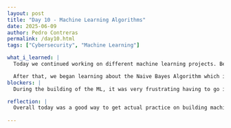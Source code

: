 ```yaml
---
layout: post
title: "Day 10 - Machine Learning Algorithms"
date: 2025-06-09
author: Pedro Contreras
permalink: /day10.html
tags: ["Cybersecurity", "Machine Learning"]

what_i_learned: |
  Today we continued working on different machine learning projects. Beforehand, we woud follow a sort of step-by-step process in building the model, but today we built one just by using directions and there were things we had to figure out on our own. We used LLMS to help generate the code. We used functions from the pnadas library to read the dataset, which in this case were CNN articles, and we generated a code that was able to read through the articles and select different words and displayed the data of how many times the words were mentioned in the articles. Then in this model, we used a seperate dataset that had words used in the articles and used that to detect how many times those words were used in articles related to business. 

  After that, we began learning about the Naive Bayes Algorithm which is a supervised probability Algorithm used to predict the probability of data given the features we give the model. 
blockers: |
  During the building of the ML, it was very frustrating having to go in and debug even though it seemed like there was nothing wrong with the code, but I took it as a learning experience. 

reflection: |
  Overall today was a good way to get actual practice on building machine learning models. I found it interesting how machine learning works when you give it a dataset and use the model to give you informtaton about that data or make predictions. Debugging was annoyting but I enjoyed tryng to solve a problem wthout just giving me the answers, having to actually work through it. We did not go too deep into Naive Bayes, but it seems like the hardest concept to grasp so far, but it also seems like it will be a big part of our main project, so I am excited to work through it. 
  
---
```

